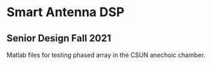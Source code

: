 # Smart Antenna DSP 
## Senior Design Fall 2021 

Matlab files for testing phased array in the CSUN anechoic chamber. 
